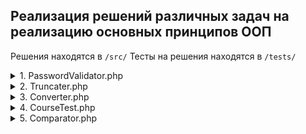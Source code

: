 ## Реализация решений различных задач на реализацию основных принципов ООП

Решения находятся в `/src/`
Тесты на решения находятся в `/tests/`

<details><summary>1. PasswordValidator.php</summary>
Реализуйте класс `PasswordValidator` ориентируясь на тесты.

Этот валидатор поддерживает следующие опции:

`minLength `(по-умолчанию 8) - минимальная длина пароля
`containNumbers` (по-умолчанию `false`) - требование содержать хотя бы одну цифру
Массив ошибок в ключах содержит название опции, а в значении текст указывающий на ошибку.
</details>

<details><summary>2. Truncater.php</summary>

Для работы с текстом в вебе бывает полезна функция `truncate()`, которая обрезает слишком длинный текст и ставит в конце, например, многоточие:

Реализуйте класс Truncater с единственным методом `truncate()`.
```php
<?php

const OPTIONS = [
    'separator' => '...',
    'length' => 200,
];
```
В классе уже присутствует конфигурация по умолчанию:
separator отвечает за символ(ы) добавляющиеся в конце, после обрезания строки, а `length` это длина до которой происходит сокращение. Если строка короче или равна этой опции, то никакого сокращения не происходит. Конфигурацию по умолчанию можно переопределить передав новую в конструктор (она мержится с тем что в классе), а также через передачу конфигурации вторым параметром в метод `truncate()`. Оба этих способа можно комбинировать.
</details>

<details><summary>3. Converter.php</summary>

Реализуйте функцию `toStd()`, которая принимает на вход ассоциативный массив и возвращает объект типа `stdClass` такой же структуры. Выполните задачу, проставляя ключи и значения вручную без использования преобразования типа.
Это задание можно решить простым преобразованием типа (в object), но это не спортивно).
</details>

<details><summary>4. CourseTest.php</summary>

Реализуйте тест CourseTest, проверяющий работоспособность метода getName() класса Course.
```php
<?php

namespace App;

class Course
{
    private $name;

    public function __construct($name)
    {
        $this->name = $name;
    }

    public function getName()
    {
        return $this->name;
    }
}
```
</details>

<details><summary>5. Comparator.php</summary>

Реализуйте функцию `compare($seq1, $seq2)`, которая сравнивает две строчки набранные в редакторе. Если они равны, то возвращает `true`, иначе - `false`. Особенность строчек в том они могут содержать символ `#`, соответствующий нажатию клавиши `Backspace`. Она означает, что нужно стереть предыдущий символ: `abd##a#` превращается в `a`.

```php
// 'ac' === 'ac'
compare('ab#c', 'ab#c'); // true

// '' === ''
compare('ab##', 'c#d#'); // true

// 'c' === 'b'
compare('a#c', 'b'); // false

// 'cd' === 'cd'
compare('#cd', 'cd'); // true
```
</details>
